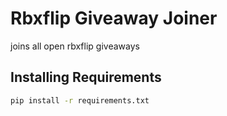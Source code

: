 # Rbxflip Giveaway Joiner

joins all open rbxflip giveaways

## Installing Requirements

```bash
pip install -r requirements.txt
```